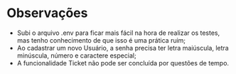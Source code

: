 # Observações

- Subi o arquivo .env para ficar mais fácil na hora de realizar os testes, mas tenho conhecimento de que isso é uma prática ruim;
- Ao cadastrar um novo Usuário, a senha precisa ter letra maiúscula, letra minúscula, número e caractere especial;
- A funcionalidade Ticket não pode ser concluída por questões de tempo.
